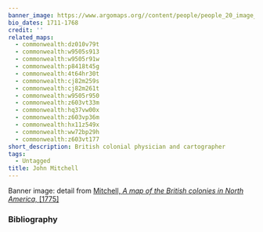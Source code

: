 ```yaml
---
banner_image: https://www.argomaps.org//content/people/people_20_image_compress_100.jpg
bio_dates: 1711-1768
credit: ''
related_maps:
  - commonwealth:dz010v79t
  - commonwealth:w9505s913
  - commonwealth:w9505r91w
  - commonwealth:p8418t45g
  - commonwealth:4t64hr30t
  - commonwealth:cj82m259s
  - commonwealth:cj82m261t
  - commonwealth:w9505r950
  - commonwealth:z603vt33m
  - commonwealth:hq37vw00x
  - commonwealth:z603vp36m
  - commonwealth:hx11z549x
  - commonwealth:ww72bp29h
  - commonwealth:z603vt177
short_description: British colonial physician and cartographer
tags:
  - Untagged
title: John Mitchell
---
```



<p>Banner image: detail from <a href="/maps/commonwealth:z603vp36m">Mitchell,&nbsp;<em>A map of the British colonies in North America,&nbsp;</em>[1775]</a></p>

### Bibliography


